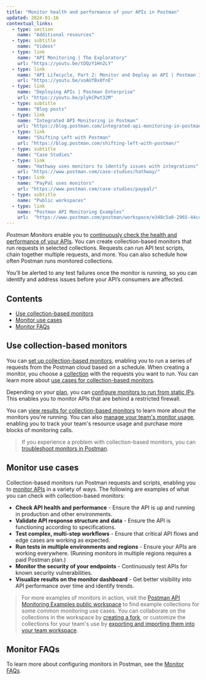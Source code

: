 ```yaml
---
title: "Monitor health and performance of your APIs in Postman"
updated: 2024-01-16
contextual_links:
  - type: section
    name: "Additional resources"
  - type: subtitle
    name: "Videos"
  - type: link
    name: "API Monitoring | The Exploratory"
    url: "https://youtu.be/tDQzY1Hn2LY"
  - type: link
    name: "API Lifecycle, Part 2: Monitor and Deploy an API | Postman Intergalactic"
    url: "https://youtu.be/voAUfBx8fnE"
  - type: link
    name: "Deploying APIs | Postman Enterprise"
    url: "https://youtu.be/plykCPwt32M"
  - type: subtitle
    name: "Blog posts"
  - type: link
    name: "Integrated API Monitoring in Postman"
    url: "https://blog.postman.com/integrated-api-monitoring-in-postman/"
  - type: link
    name: "Shifting Left with Postman"
    url: "https://blog.postman.com/shifting-left-with-postman/"
  - type: subtitle
    name: "Case Studies"
  - type: link
    name: "Hathway uses monitors to identify issues with integrations"
    url: "https://www.postman.com/case-studies/hathway/"
  - type: link
    name: "PayPal uses monitors"
    url: "https://www.postman.com/case-studies/paypal/"
  - type: subtitle
    name: "Public workspaces"
  - type: link
    name: "Postman API Monitoring Examples"
    url:  "https://www.postman.com/postman/workspace/e348c5a0-2965-44cc-87ed-7b316516f38d"
---
```


*Postman Monitors* enable you to [continuously check the health and performance of your APIs](https://www.postman.com/api-platform/api-observability/). You can create collection-based monitors that run requests in selected collections. Requests can run API test scripts, chain together multiple requests, and more. You can also schedule how often Postman runs monitored collections.

You’ll be alerted to any test failures once the monitor is running, so you can identify and address issues before your API’s consumers are affected.

## Contents

* [Use collection-based monitors](#use-collection-based-monitors)
* [Monitor use cases](#monitor-use-cases)
* [Monitor FAQs](#monitor-faqs)

## Use collection-based monitors

You can [set up collection-based monitors](/docs/monitoring-your-api/setting-up-monitor/), enabling you to run a series of requests from the Postman cloud based on a schedule. When creating a monitor, you choose a [collection](/docs/sending-requests/intro-to-collections/) with the requests you want to run. You can learn more about [use cases for collection-based monitors](#monitor-use-cases).

Depending on your [plan](https://www.postman.com/pricing), you can [configure monitors to run from static IPs](/docs/monitoring-your-api/using-static-IPs-to-monitor/). This enables you to monitor APIs that are behind a restricted firewall.

You can [view results for collection-based monitors](/docs/monitoring-your-api/viewing-monitor-results/) to learn more about the monitors you're running. You can also [manage your team's monitor usage](/docs/monitoring-your-api/monitor-usage/), enabling you to track your team's resource usage and purchase more blocks of monitoring calls.

> If you experience a problem with collection-based monitors, you can [troubleshoot monitors in Postman](/docs/monitoring-your-api/troubleshooting-monitors/).

## Monitor use cases

Collection-based monitors run Postman requests and scripts, enabling you to [monitor APIs](https://www.postman.com/api-platform/api-monitoring/) in a variety of ways. The following are examples of what you can check with collection-based monitors:

* **Check API health and performance** - Ensure the API is up and running in production and other environments.
* **Validate API response structure and data** - Ensure the API is functioning according to specifications.
* **Test complex, multi-step workflows** - Ensure that critical API flows and edge cases are working as expected.
* **Run tests in multiple environments and regions** - Ensure your APIs are working everywhere. (Running monitors in multiple regions requires a paid Postman plan.)
* **Monitor the security of your endpoints** - Continuously test APIs for known security vulnerabilities.
* **Visualize results on the monitor dashboard** - Get better visibility into API performance over time and identify trends.

> For more examples of monitors in action, visit the [Postman API Monitoring Examples public workspace](https://www.postman.com/postman/workspace/postman-api-monitoring-examples/overview) to find example collections for some common monitoring use cases. You can collaborate on the collections in the workspace by [creating a fork](/docs/collaborating-in-postman/using-version-control/forking-elements/#create-a-fork), or customize the collections for your team's use by [exporting and importing them into your team workspace](/docs/getting-started/importing-and-exporting/exporting-data/#exporting-collections).

## Monitor FAQs

To learn more about configuring monitors in Postman, see the [Monitor FAQs](/docs/monitoring-your-api/faqs-monitors/).

